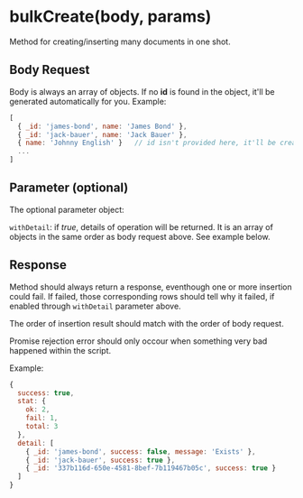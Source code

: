 # bulkCreate(body, params)

Method for creating/inserting many documents in one shot.

## Body Request

Body is always an array of objects. If no **id** is found in the object, it'll be generated automatically for you. Example:

```javascript
[
  { _id: 'james-bond', name: 'James Bond' },
  { _id: 'jack-bauer', name: 'Jack Bauer' },
  { name: 'Johnny English' }   // id isn't provided here, it'll be created automatically
  ...
]
```

## Parameter (optional)

The optional parameter object:

`withDetail`: if *true*, details of operation will be returned. It is an array of objects in the same order as body request above. See example below.

## Response

Method should always return a response, eventhough one or more insertion could fail. If failed, those corresponding rows should tell why it failed, if enabled through `withDetail` parameter above. 

The order of insertion result should match with the order of body request.

Promise rejection error should only occour when something very bad happened within the script.

Example:

```javascript
{
  success: true,
  stat: {
    ok: 2,
    fail: 1,
    total: 3
  },
  detail: [
    { _id: 'james-bond', success: false, message: 'Exists' },
    { _id: 'jack-bauer', success: true },
    { _id: '337b116d-650e-4581-8bef-7b119467b05c', success: true }
  ]
}
```


